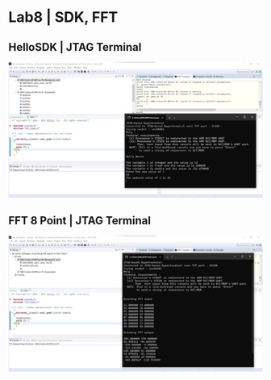 # Lab8 | SDK, FFT

## HelloSDK | JTAG Terminal

![](./images/helloworld_sdk.jpg)

## FFT 8 Point | JTAG Terminal

![](./images/fft8_sdk.jpg)

